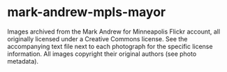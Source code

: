 mark-andrew-mpls-mayor
======================

Images archived from the Mark Andrew for Minneapolis Flickr account, all originally licensed under a Creative Commons license. See the accompanying text file next to each photograph for the specific license information. All images copyright their original authors (see photo metadata).
